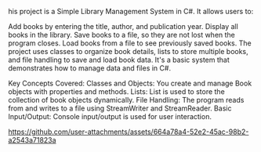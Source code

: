 his project is a Simple Library Management System in C#. It allows users to:

Add books by entering the title, author, and publication year.
Display all books in the library.
Save books to a file, so they are not lost when the program closes.
Load books from a file to see previously saved books.
The project uses classes to organize book details, lists to store multiple books, and file handling to save and load book data. It's a basic system that demonstrates how to manage data and files in C#.

Key Concepts Covered:
Classes and Objects: You create and manage Book objects with properties and methods.
Lists: List<Book> is used to store the collection of book objects dynamically.
File Handling: The program reads from and writes to a file using StreamWriter and StreamReader.
Basic Input/Output: Console input/output is used for user interaction.


https://github.com/user-attachments/assets/664a78a4-52e2-45ac-98b2-a2543a71823a

